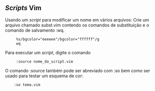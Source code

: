 *Scripts* Vim
--------------------------

Usando um *script* para modificar um nome em vários
arquivos: Crie um arquivo chamado subst.vim contendo os
comandos de substituição e o comando de salvamento :wq.

         %s/bgcolor="eeeeee"/bgcolor="ffffff"/g
         wq

Para executar um *script*, digite o comando

         :source nome_do_script.vim

O comando :source também pode ser abreviado com
:so bem como ser usado para testar um esquema de cor:

        :so tema.vim